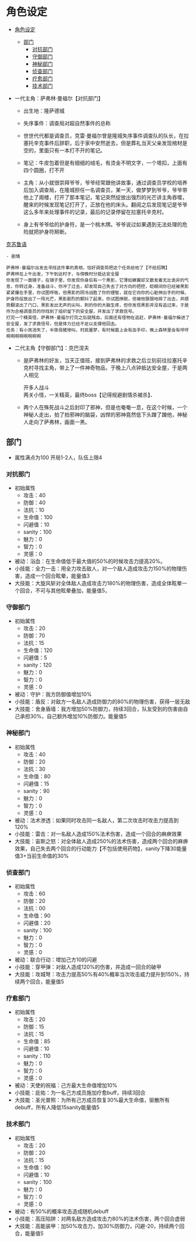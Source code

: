 # 角色设定

- [角色设定](#角色设定)
  - [部门](#部门)
    - [对抗部门](#对抗部门)
    - [守御部门](#守御部门)
    - [神秘部门](#神秘部门)
    - [侦查部门](#侦查部门)
    - [疗愈部门](#疗愈部门)
    - [技术部门](#技术部门)

- 一代主角：萨弗林·曼福尔【对抗部门】  
  - 出生地：隆萨德城  
  - 失序事件：调查局对超自然事件的总称  

  - 世世代代都是调查员，克雷·曼福尔曾是隆城失序事件调查队的队长，在拉塞托辛克事件后辞职，后于家中安然逝去，但是葬礼当天父亲发现棺材是空的，里面只有一本打不开的笔记。
  - 笔记：牛皮包着但是有细细的绒毛，有烫金不明文字，一个塔扣，上面有四个圆圈，打不开
  - 主角：从小就很崇拜爷爷，爷爷经常跟他讲故事，通过调查员学校的培养后加入调查局，在隆城担任一名调查员，某一天，做梦梦到爷爷，爷爷带他上了阁楼，打开了那本笔记，笔记突然绽放出强烈的光芒讲主角吞噬，醒来的时候发现笔记打开了，正放在他的床头。翻阅之后发现笔记是爷爷这么多年来处理事件的记录，最后的记录停留在拉塞托辛克村。
  - 身上有爷爷给的护身符，是一个桃木牌。爷爷说过如果遇到无法处理的危险就把护身符掰断。

[克苏鲁语](https://zhuanlan.zhihu.com/p/106693241)  

    - 剧情  

    萨弗林·曼福尔出发去寻找这件事的真相，恰好调查局把这个任务给他了【不给招聘】
    萨弗林在上午出发，下午到达村子，与傍晚时分抵达安全屋
    你发现了一面镜子，在镜子里，你发现你身后有一个黑影，它薄如蝉翼却又散发着无比诡异的气息，你转过身，准备战斗，你冲了过去，却发现自己失去了对方向的把控，眨眼间你已经被黑影紧紧攥在手里，你试图呼吸，但黑影的阴冷战胜了你的理智，就在它向你的心脏伸出手的时候，护身符绽放出了一阵光芒，黑影剧烈的颤抖了起来，你试图挣脱，但被他狠狠地摔了出去，并顺势翻滚出了门口，黑影发出无声的尖叫，刺的你的大脑生疼，但你发现黑影并没有追过来，于是作为合格调查员的你找到了组织留下的安全屋，并发出了求救信号。
    打完一个精英怪，萨弗林·曼福尔打完之后就残血，后面还有怪物在追赶，萨弗林·曼福尔躲进了安全屋，发了求救信号，但是体力已经不足以支撑他回去。
    任务：有小孩消失了，半夜母猪惨叫，村民噩梦，有时候窗上会有血手印，晚上森林里会有哼哼啊啊啊啊啊啊啊啊

- 二代主角【守御部门】：克巴涅夫  
  - 是萨弗林的好友，当天正值班，接到萨弗林的求救之后立刻前往拉塞托辛克村寻找主角，带上了一件神奇物品，于晚上八点钟抵达安全屋，于是两人相见

    开多人战斗  
    两关小怪，一关精英，最终boss【记得规避剧情杀被杀】、

  - 两个人在殊死战斗之后封印了邪神，但是也奄奄一息，在这个时候，一个神秘人走出，拍了拍邪神的脑袋，凶悍的邪神竟然低下头蹭了蹭他，神秘人走向了萨弗林，画面一黑。

## 部门

- 属性满点为100 开局1-2人，队伍上限4

### 对抗部门

- 初始属性
  - 攻击：40
  - 防御：40
  - 法抗：10
  - 生命值：100
  - 闪避值：10
  - sanity：100
  - 魅力：0
  - 智力：0
  - 灵感：0
- 被动：浴血：在生命值低于最大值的50%的时候攻击力提高20%。
- 小技能：全力一击：用全力攻击敌人，对一个敌人造成攻击力150%的物理伤害，造成一个回合眩晕，能量值3
- 大技能：大旋风斩对全体敌人造成攻击力180%的物理伤害，造成全体眩晕一个回合，不可与其他眩晕叠加，能量值5，

### 守御部门

- 初始属性
  - 攻击：20
  - 防御：70
  - 法抗：15
  - 生命值：120
  - 闪避值：5
  - sanity：120
  - 魅力：0
  - 智力：0
  - 灵感：0
- 被动：守护：我方防御值增加10%
- 小技能：盾反：对敌方一名敌人造成防御力的80%的物理伤害，获得一层无敌
- 大技能：舍身盾墙：我方增加50%防御力，持续3回合，队友受到的伤害由自己承担30%，自己额外增加10%防御力。能量值5

### 神秘部门

- 初始属性
  - 攻击：40
  - 防御：20
  - 法抗：30
  - 生命值：80
  - 闪避值：15
  - sanity：90
  - 魅力：0
  - 智力：0
  - 灵感：0
- 被动：法术渗透：如果同时攻击同一名敌人，第二次攻击时攻击力提高到120%
- 小技能：雷击：对一名敌人造成150%法术伤害，造成一个回合的麻痹效果
- 大技能：宙斯之怒：对全体敌人造成250%的法术伤害，造成两个回合的麻痹效果，自己失去两个回合的行动能力【不包括使用药物】，sanity下降30能量值3+当前生命值的30%

### 侦查部门

- 初始属性
  - 攻击：60
  - 防御：20
  - 法抗：00
  - 生命值：90
  - 闪避值：20
  - sanity：100
  - 魅力：0
  - 智力：0
  - 灵感：0
- 被动：联合行动：增加己方10的闪避
- 小技能：穿甲弹：对敌人造成120%的伤害，并造成一回合的破甲
- 大技能：攻城弩：攻击力提高50%有40%概率当次攻击威力提升到150%，持续两个回合，能量值5

### 疗愈部门

- 初始属性
  - 攻击：20
  - 防御：15
  - 法抗：15
  - 生命值：85
  - 闪避值：10
  - sanity：110
  - 魅力：0
  - 智力：0
  - 灵感：0
- 被动：天使的祝福：己方最大生命值增加10%
- 小技能：庇佑：为一名己方成员施加疗愈buff，持续3回合
- 大技能：圣光普照：为所有己方成员恢复30%最大生命值，驱散所有debuff，所有人降低15sanity能量值5

### 技术部门

- 初始属性
  - 攻击：20
  - 防御：20
  - 法抗：15
  - 生命值：90
  - 闪避值：10
  - sanity：100
  - 魅力：0
  - 智力：0
  - 灵感：0
- 被动：有50%的概率攻击造成随机debuff
- 小技能：高压陷阱：对两名敌方造成攻击力80%的法术伤害，两个回合虚弱
- 大技能：高能装甲：加50%攻击力，加30%防御力，闪避-20，持续两个回合，能量值5
